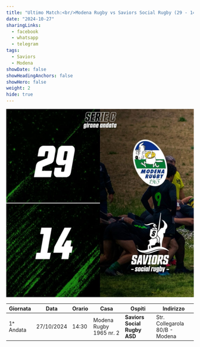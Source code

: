```yaml
---
title: "Ultimo Match:<br/>Modena Rugby vs Saviors Social Rugby (29 - 14)"
date: "2024-10-27"
sharingLinks:
  - facebook
  - whatsapp
  - telegram
tags:
  - Saviors
  - Modena
showDate: false
showHeadingAnchors: false
showHero: false
weight: 2
hide: true
---
```


![](./featured.jpg)

| Giornata  | Data       | Orario | Casa                    | Ospiti                       | Indirizzo                      |
| --------- | ---------- | ------ | ----------------------- | ---------------------------- | ------------------------------ |
| 1ᵃ Andata | 27/10/2024 | 14:30  | Modena Rugby 1965 nr. 2 | **Saviors Social Rugby ASD** | Str. Collegarola 80/B - Modena |

<!-- ![](./team.jpg) -->
